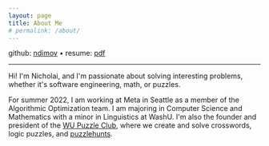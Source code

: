 ```yaml
---
layout: page
title: About Me
# permalink: /about/
---
```


github: [ndimov](https://github.com/ndimov) • resume: [pdf](/public-resume.pdf)

---

Hi! I'm Nicholai, and I'm passionate about solving interesting problems, whether it's software engineering, math, or puzzles.

For summer 2022, I am working at Meta in Seattle as a member of the Algorithmic Optimization team. I am majoring in Computer Science and Mathematics with a minor in Linguistics at WashU. I'm also the founder and president of the [WU Puzzle Club](https://grouporganizer.wustl.edu/organization/wupuzzleclub), where we create and solve crosswords, logic puzzles, and [puzzlehunts](https://en.wikipedia.org/wiki/Puzzle_hunt).